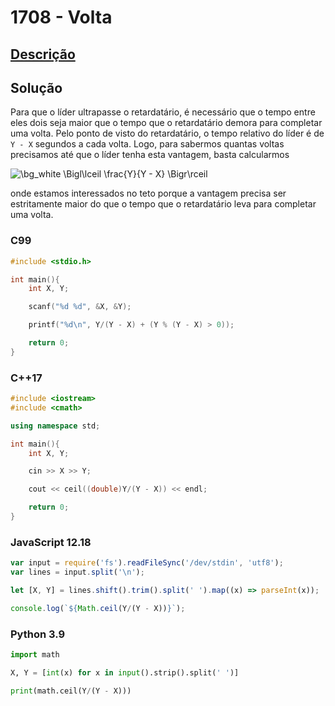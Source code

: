 # 1708 - Volta

## [Descrição](https://www.beecrowd.com.br/judge/pt/problems/view/1708)

## Solução

Para que o líder ultrapasse o retardatário, é necessário que o tempo entre eles dois seja maior que o tempo que o retardatário demora para completar uma volta. Pelo ponto de visto do retardatário, o tempo relativo do líder é de `Y - X` segundos a cada volta. Logo, para sabermos quantas voltas precisamos até que o líder tenha esta vantagem, basta calcularmos

<img src="https://latex.codecogs.com/png.image?\dpi{110}&space;\bg_white&space;
\Bigl\lceil&space;\frac{Y}{Y&space;-&space;X}&space;\Bigr\rceil" title="\bg_white 
\Bigl\lceil \frac{Y}{Y - X} \Bigr\rceil" />

onde estamos interessados no teto porque a vantagem precisa ser estritamente maior do que o tempo que o retardatário leva para completar uma volta.

### C99
```c
#include <stdio.h>

int main(){
    int X, Y;

    scanf("%d %d", &X, &Y);

    printf("%d\n", Y/(Y - X) + (Y % (Y - X) > 0));

    return 0;
}
```

### C++17
```cpp
#include <iostream>
#include <cmath>

using namespace std;

int main(){
    int X, Y;

    cin >> X >> Y;

    cout << ceil((double)Y/(Y - X)) << endl;

    return 0;
}
```

### JavaScript 12.18
```javascript
var input = require('fs').readFileSync('/dev/stdin', 'utf8');
var lines = input.split('\n');

let [X, Y] = lines.shift().trim().split(' ').map((x) => parseInt(x));

console.log(`${Math.ceil(Y/(Y - X))}`);
```

### Python 3.9
```python
import math

X, Y = [int(x) for x in input().strip().split(' ')]

print(math.ceil(Y/(Y - X)))
```